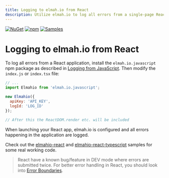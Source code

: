 ```yaml
---
title: Logging to elmah.io from React
description: Utilize elmah.io to log all errors from a single-page React app. Detailed client information, instant notifications, and much more with elmah.io.
---
```


[![NuGet](https://img.shields.io/nuget/v/elmah.io.javascript.svg)](https://www.nuget.org/packages/elmah.io.javascript)
[![npm](https://img.shields.io/npm/v/elmah.io.javascript.svg)](https://www.npmjs.com/package/elmah.io.javascript)
[![Samples](https://img.shields.io/badge/samples-2-brightgreen.svg)](https://github.com/elmahio/elmah.io.javascript/tree/main/samples)

# Logging to elmah.io from React

To log all errors from a React application, install the `elmah.io.javascript` npm package as described in [Logging from JavaScript](https://docs.elmah.io/logging-to-elmah-io-from-javascript/). Then modify the `index.js` or `index.tsx` file:

```javascript
// ...
import Elmahio from 'elmah.io.javascript'; 

new Elmahio({
  apiKey: 'API_KEY',
  logId: 'LOG_ID'
});

// After this the ReactDOM.render etc. will be included
```

When launching your React app, elmah.io is configured and all errors happening in the application are logged.

Check out the <a href="https://github.com/elmahio/elmah.io.javascript/tree/main/samples/elmahio-react" target="_blank" rel="noopener noreferrer">elmahio-react</a> and <a href="https://github.com/elmahio/elmah.io.javascript/tree/main/samples/elmahio-react-typescript" target="_blank" rel="noopener noreferrer">elmahio-react-typescript</a> samples for some real working code.

> React have a known bug/feature in DEV mode where errors are submitted twice. For better error handling in React, you should look into <a href="https://legacy.reactjs.org/docs/error-boundaries.html" target="_blank" rel="noopener noreferrer">Error Boundaries</a>.
